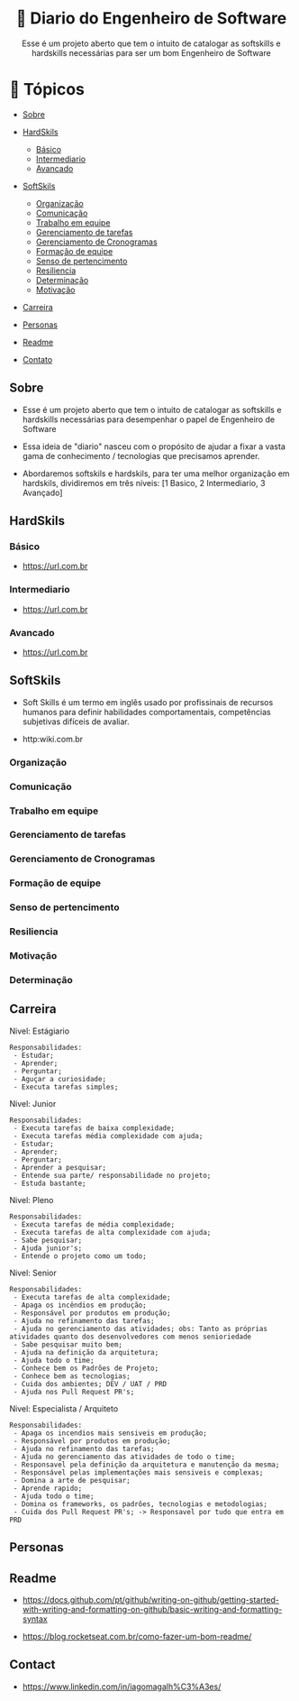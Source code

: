 
<h1 align="center">
    <a>🚀 Diario do Engenheiro de Software</a>
</h1>
<p align="center">Esse é um projeto aberto que tem o intuito de catalogar as softskills e hardskills necessárias para ser um bom Engenheiro de Software</p>

# 🏁 Tópicos


* [Sobre](#Sobre)


* [HardSkils](#Hardskils)
  * [Básico](#basico)
  * [Intermediario](#intermediario)
  * [Avancado](#avancado)
  

* [SoftSkils](#Softskils)  
  * [Organização](#Organização)
  * [Comunicação](#Comunicação)
  * [Trabalho em equipe](#Trabalho-em-equipe)
  * [Gerenciamento de tarefas](#Gerenciamento-de-tarefas)
  * [Gerenciamento de Cronogramas](#Gerenciamento-de-Cronogramas)
  * [Formação de equipe](#Formação-de-equipe)
  * [Senso de pertencimento](#Senso-de-pertencimento)
  * [Resiliencia](#Resiliencia)
  * [Determinação](#Determinação)
  * [Motivação](#Motivação)


* [Carreira](#carreira)
* [Personas](#personas)
* [Readme](#readme)
* [Contato](#contact)




## Sobre

- Esse é um projeto aberto que tem o intuito de catalogar as softskills e hardskills necessárias para desempenhar o papel de Engenheiro de Software


- Essa ideia de "diario" nasceu com o propósito de ajudar a fixar a vasta gama de conhecimento / tecnologias que precisamos aprender.


- Abordaremos softskils e hardskils, para ter uma melhor organização em hardskils, dividiremos em três níveis:  [1 Basico, 2 Intermediario, 3 Avançado]


## HardSkils

### Básico

- https://url.com.br

### Intermediario

- https://url.com.br

### Avancado

- https://url.com.br

## SoftSkils

- Soft Skills é um termo em inglês usado por profissinais de recursos humanos para definir habilidades comportamentais, competências subjetivas difíceis de avaliar.


- http:wiki.com.br

### Organização
### Comunicação
### Trabalho em equipe
### Gerenciamento de tarefas
### Gerenciamento de Cronogramas
### Formação de equipe
### Senso de pertencimento
### Resiliencia
### Motivação
### Determinação






## Carreira


Nivel: Estágiario

    Responsabilidades:
     - Estudar;
     - Aprender;
     - Perguntar;
     - Aguçar a curiosidade;
     - Executa tarefas simples;    


Nivel: Junior

    Responsabilidades:
     - Executa tarefas de baixa complexidade;
     - Executa tarefas média complexidade com ajuda;
     - Estudar;
     - Aprender;
     - Perguntar;
     - Aprender a pesquisar;
     - Entende sua parte/ responsabilidade no projeto;
     - Estuda bastante;


Nivel: Pleno

    Responsabilidades:
     - Executa tarefas de média complexidade;
     - Executa tarefas de alta complexidade com ajuda;
     - Sabe pesquisar;
     - Ajuda junior's;
     - Entende o projeto como um todo;

Nivel: Senior

    Responsabilidades:     
     - Executa tarefas de alta complexidade;
     - Apaga os incêndios em produção;
     - Responsável por produtos em produção;
     - Ajuda no refinamento das tarefas;
     - Ajuda no gerenciamento das atividades; obs: Tanto as próprias atividades quanto dos desenvolvedores com menos senioriedade     
     - Sabe pesquisar muito bem;     
     - Ajuda na definição da arquitetura;
     - Ajuda todo o time; 
     - Conhece bem os Padrões de Projeto;
     - Conhece bem as tecnologias;
     - Cuida dos ambientes; DEV / UAT / PRD
     - Ajuda nos Pull Request PR's;     



Nivel: Especialista / Arquiteto

    Responsabilidades:
     - Apaga os incendios mais sensiveis em produção;
     - Responsável por produtos em produção;
     - Ajuda no refinamento das tarefas;
     - Ajuda no gerenciamento das atividades de todo o time;
     - Responsavel pela definição da arquitetura e manutenção da mesma;
     - Responsável pelas implementações mais sensiveis e complexas;
     - Domina a arte de pesquisar;
     - Aprende rapido;
     - Ajuda todo o time;
     - Domina os frameworks, os padrões, tecnologias e metodologias;     
     - Cuida dos Pull Request PR's; -> Responsavel por tudo que entra em PRD


## Personas



## Readme

- https://docs.github.com/pt/github/writing-on-github/getting-started-with-writing-and-formatting-on-github/basic-writing-and-formatting-syntax


- https://blog.rocketseat.com.br/como-fazer-um-bom-readme/

## Contact

- https://www.linkedin.com/in/iagomagalh%C3%A3es/
